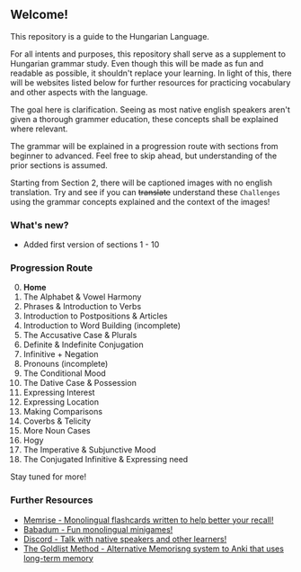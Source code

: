 ## Welcome!

This repository is a guide to the Hungarian Language.

For all intents and purposes, this repository shall serve as a supplement to Hungarian grammar study. Even though
this will be made as fun and readable as possible, it shouldn't replace your learning. In light of this, there will be
websites listed below for further resources for practicing vocabulary and other aspects with the language.

The goal here is clarification. Seeing as most native english speakers aren't given a thorough grammer education, these concepts
shall be explained where relevant. 

The grammar will be explained in a progression route with sections from beginner to advanced. Feel free to skip ahead, but understanding of the prior sections is assumed.

Starting from Section 2, there will be captioned images with no english translation. Try and see if you can ~~translate~~ understand these `Challenges` using the grammar concepts explained and the context of the images!

### What's new?

* Added first version of sections 1 - 10

### Progression Route

0. **Home**
1. The Alphabet & Vowel Harmony
2. Phrases & Introduction to Verbs
3. Introduction to Postpositions & Articles
4. Introduction to Word Building (incomplete)
5. The Accusative Case & Plurals
6. Definite & Indefinite Conjugation
7. Infinitive + Negation
8. Pronouns (incomplete)
9. The Conditional Mood
10. The Dative Case & Possession
11. Expressing Interest
12. Expressing Location
13. Making Comparisons
14. Coverbs & Telicity
15. More Noun Cases
16. Hogy
17. The Imperative & Subjunctive Mood
18. The Conjugated Infinitive & Expressing need

Stay tuned for more!

### Further Resources

* [Memrise - Monolingual flashcards written to help better your recall!](www.memrise.com/group/262696/)
* [Babadum - Fun monolingual minigames!](https://babadum.com/)
* [Discord - Talk with native speakers and other learners!](https://discord.gg/wSg45QS)
* [The Goldlist Method - Alternative Memorisng system to Anki that uses long-term memory](https://www.youtube.com/watch?v=Ixxq8moh4pg)
